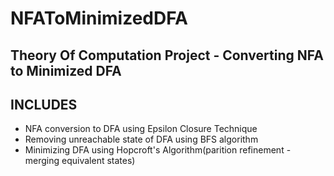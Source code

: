 # NFAToMinimizedDFA
## Theory Of Computation Project - Converting NFA to Minimized DFA

## INCLUDES
* NFA conversion to DFA using Epsilon Closure Technique
* Removing unreachable state of DFA using BFS algorithm
* Minimizing DFA using Hopcroft's Algorithm(parition refinement - merging equivalent states)
